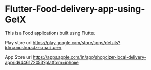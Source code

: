 # Flutter-Food-delivery-app-using-GetX

This is a Food applications built using Flutter. 


Play store url
https://play.google.com/store/apps/details?id=com.shopcizer.mart.user


App Store url
https://apps.apple.com/in/app/shopcizer-local-delivery-app/id6446172053?platform=iphone